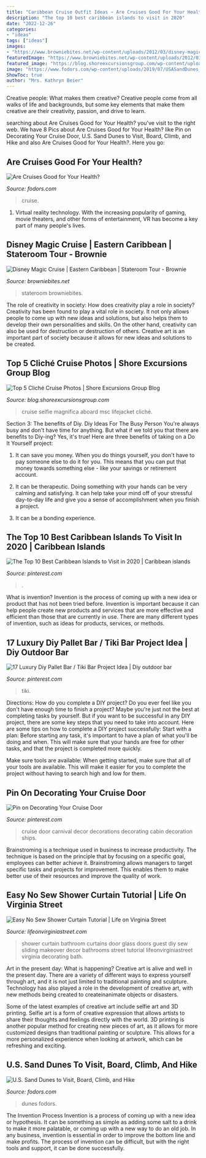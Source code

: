 ```yaml
---
title: "Caribbean Cruise Outfit Ideas ~ Are Cruises Good For Your Health?"
description: "The top 10 best caribbean islands to visit in 2020"
date: "2022-12-26"
categories:
- "ideas"
tags: ["ideas"]
images:
- "https://www.browniebites.net/wp-content/uploads/2012/03/disney-magic-stateroom-photos-3.jpg"
featuredImage: "https://www.browniebites.net/wp-content/uploads/2012/03/disney-magic-stateroom-photos-3.jpg"
featured_image: "https://blog.shoreexcursionsgroup.com/wp-content/uploads/2014/11/21211_10151367488017283_490623252_n.jpg"
image: "https://www.fodors.com/wp-content/uploads/2019/07/USASandDunes__HERO_iStock-934652468-1200x800.jpg"
ShowToc: true
author: "Mrs. Kathryn Beier"
---
```



Creative people: What makes them creative?
Creative people come from all walks of life and backgrounds, but some key elements that make them creative are their creativity, passion, and drive to learn.

	

		
searching about Are Cruises Good for Your Health? you've visit to the right web. We have 8 Pics about Are Cruises Good for Your Health? like Pin on Decorating Your Cruise Door, U.S. Sand Dunes to Visit, Board, Climb, and Hike and also Are Cruises Good for Your Health?. Here you go:
		
    
## Are Cruises Good For Your Health?

<img loading=lazy src="https://www.fodors.com/wp-content/uploads/2019/10/cruise-ship.jpg" onerror="this.onerror=null;this.src='https://tse4.mm.bing.net/th?id=OIP.PkY4IeF7j46pH9moiZMCIgHaE8&amp;pid=15.1';" alt="Are Cruises Good for Your Health?">

_Source: fodors.com_

>cruise. 

	

1. Virtual reality technology. With the increasing popularity of gaming, movie theaters, and other forms of entertainment, VR has become a key part of many people's lives.

    
## Disney Magic Cruise | Eastern Caribbean | Stateroom Tour - Brownie

<img loading=lazy src="https://www.browniebites.net/wp-content/uploads/2012/03/disney-magic-stateroom-photos-3.jpg" onerror="this.onerror=null;this.src='https://tse2.mm.bing.net/th?id=OIP.xKDNA2QOqILtV66bqPLTaQHaE7&amp;pid=15.1';" alt="Disney Magic Cruise | Eastern Caribbean | Stateroom Tour - Brownie">

_Source: browniebites.net_

>stateroom browniebites. 

	

The role of creativity in society: How does creativity play a role in society?
Creativity has been found to play a vital role in society. It not only allows people to come up with new ideas and solutions, but also helps them to develop their own personalities and skills. On the other hand, creativity can also be used for destruction or destruction of others. Creative art is an important part of society because it allows for new ideas and solutions to be created.

    
## Top 5 Cliché Cruise Photos | Shore Excursions Group Blog

<img loading=lazy src="https://blog.shoreexcursionsgroup.com/wp-content/uploads/2014/11/21211_10151367488017283_490623252_n.jpg" onerror="this.onerror=null;this.src='https://tse2.mm.bing.net/th?id=OIP.etiEf9mDx1aE_lT7JpcAaQHaKW&amp;pid=15.1';" alt="Top 5 Cliché Cruise Photos | Shore Excursions Group Blog">

_Source: blog.shoreexcursionsgroup.com_

>cruise selfie magnifica aboard msc lifejacket cliché. 

	

Section 3: The benefits of Diy.
Diy Ideas For The Busy Person
You're always busy and don't have time for anything. But what if we told you that there are benefits to Diy-ing? Yes, it's true! Here are three benefits of taking on a Do It Yourself project:

1. It can save you money. When you do things yourself, you don't have to pay someone else to do it for you. This means that you can put that money towards something else - like your savings or retirement account.

2. It can be therapeutic. Doing something with your hands can be very calming and satisfying. It can help take your mind off of your stressful day-to-day life and give you a sense of accomplishment when you finish a project.

3. It can be a bonding experience.

    
## The Top 10 Best Caribbean Islands To Visit In 2020 | Caribbean Islands

<img loading=lazy src="https://i.pinimg.com/736x/2c/60/77/2c6077f5120092e65a6ecd8dfa974ed1.jpg" onerror="this.onerror=null;this.src='https://tse3.mm.bing.net/th?id=OIP.4S35g2weztJDuntDU4faiAHaLG&amp;pid=15.1';" alt="The Top 10 Best Caribbean Islands to Visit in 2020 | Caribbean islands">

_Source: pinterest.com_

>. 

	

What is invention?
Invention is the process of coming up with a new idea or product that has not been tried before. Invention is important because it can help people create new products and services that are more effective and efficient than those that are currently in use. There are many different types of invention, such as ideas for products, services, or methods.

    
## 17 Luxury Diy Pallet Bar / Tiki Bar Project Idea | Diy Outdoor Bar

<img loading=lazy src="https://i.pinimg.com/736x/1a/42/8a/1a428a2439e33af176767f0c4dce033d.jpg" onerror="this.onerror=null;this.src='https://tse3.mm.bing.net/th?id=OIP.nLvCCR-va22L_mZTbBAU5wHaMc&amp;pid=15.1';" alt="17 Luxury Diy Pallet Bar / Tiki Bar Project Idea | Diy outdoor bar">

_Source: pinterest.com_

>tiki. 

	

Directions: How do you complete a DIY project?
Do you ever feel like you don't have enough time to finish a project? Maybe you're just not the best at completing tasks by yourself. But if you want to be successful in any DIY project, there are some key steps that you need to take into account. Here are some tips on how to complete a DIY project successfully:
Start with a plan: Before starting any task, it's important to have a plan of what you'll be doing and when. This will make sure that your hands are free for other tasks, and that the project is completed more quickly.

Make sure tools are available: When getting started, make sure that all of your tools are available. This will make it easier for you to complete the project without having to search high and low for them.

    
## Pin On Decorating Your Cruise Door

<img loading=lazy src="https://i.pinimg.com/736x/06/93/71/0693710f34a948adb738570f3eec286c.jpg" onerror="this.onerror=null;this.src='https://tse1.mm.bing.net/th?id=OIP.H-ra0ySKK_JbBW8WN19zHQHaJ3&amp;pid=15.1';" alt="Pin on Decorating Your Cruise Door">

_Source: pinterest.com_

>cruise door carnival decor decorations decorating cabin decoration ships. 

	

Brainstroming is a technique used in business to increase productivity. The technique is based on the principle that by focusing on a specific goal, employees can better achieve it. Brainstroming allows managers to target specific tasks and projects for improvement. This enables them to make better use of their resources and improve the quality of work.

    
## Easy No Sew Shower Curtain Tutorial | Life On Virginia Street

<img loading=lazy src="https://lifeonvirginiastreet.com/wp-content/uploads/2014/04/guest-bath-shower-curtain-5.jpg" onerror="this.onerror=null;this.src='https://tse4.mm.bing.net/th?id=OIP.4qg_nzL1uFZfJEpLn3pGVgHaJ4&amp;pid=15.1';" alt="Easy No Sew Shower Curtain Tutorial | Life on Virginia Street">

_Source: lifeonvirginiastreet.com_

>shower curtain bathroom curtains door glass doors guest diy sew sliding makeover decor bathrooms street tutorial lifeonvirginiastreet virginia decorating bath. 

	

Art in the present day: What is happening?
Creative art is alive and well in the present day. There are a variety of different ways to express yourself through art, and it is not just limited to traditional painting and sculpture. Technology has also played a role in the development of creative art, with new methods being created to createinanimate objects or disasters. 

Some of the latest examples of creative art include selfie art and 3D printing. Selfie art is a form of creative expression that allows artists to share their thoughts and feelings directly with the world. 3D printing is another popular method for creating new pieces of art, as it allows for more customized designs than traditional painting or sculpture. This allows for a more personalized experience when looking at artwork, which can be refreshing and exciting.

    
## U.S. Sand Dunes To Visit, Board, Climb, And Hike

<img loading=lazy src="https://www.fodors.com/wp-content/uploads/2019/07/USASandDunes__HERO_iStock-934652468-1200x800.jpg" onerror="this.onerror=null;this.src='https://tse3.mm.bing.net/th?id=OIP.Chu5IuGuWGxL9eMwufXRKgHaE8&amp;pid=15.1';" alt="U.S. Sand Dunes to Visit, Board, Climb, and Hike">

_Source: fodors.com_

>dunes fodors. 

	

The Invention Process
Invention is a process of coming up with a new idea or hypothesis. It can be something as simple as adding some salt to a drink to make it more palatable, or coming up with a new way to do an old job. In any business, invention is essential in order to improve the bottom line and make profits. The process of invention can be difficult, but with the right tools and support, it can be done successfully.

